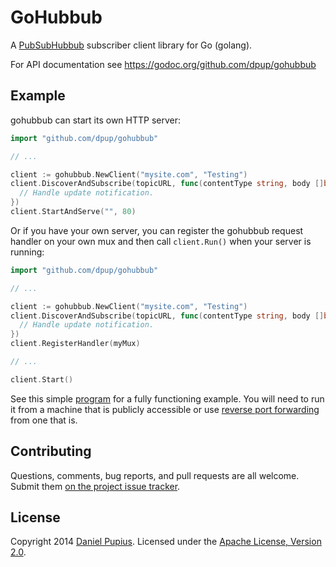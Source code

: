 GoHubbub
========

A [PubSubHubbub](https://pubsubhubbub.googlecode.com/) subscriber client library
for Go (golang).

For API documentation see https://godoc.org/github.com/dpup/gohubbub

Example
-------

gohubbub can start its own HTTP server:

```go
import "github.com/dpup/gohubbub"

// ...

client := gohubbub.NewClient("mysite.com", "Testing")
client.DiscoverAndSubscribe(topicURL, func(contentType string, body []byte) {
  // Handle update notification.
})
client.StartAndServe("", 80)
```

Or if you have your own server, you can register the gohubbub request handler on
your own mux and then call `client.Run()` when your server is running:

```go
import "github.com/dpup/gohubbub"

// ...

client := gohubbub.NewClient("mysite.com", "Testing")
client.DiscoverAndSubscribe(topicURL, func(contentType string, body []byte) {
  // Handle update notification.
})
client.RegisterHandler(myMux)

// ...

client.Start()

```

See this simple [program](./example/example.go) for a fully functioning example.
You will need to run it from a machine that is publicly accessible or use
[reverse port forwarding](https://medium.com/dev-tricks/220030f3c84a) from one
that is.


Contributing
------------
Questions, comments, bug reports, and pull requests are all welcome.  Submit
them [on the project issue tracker](https://github.com/dpup/gohubbub/issues/new).

License
-------
Copyright 2014 [Daniel Pupius](http://pupius.co.uk). Licensed under the
[Apache License, Version 2.0](http://www.apache.org/licenses/LICENSE-2.0).
